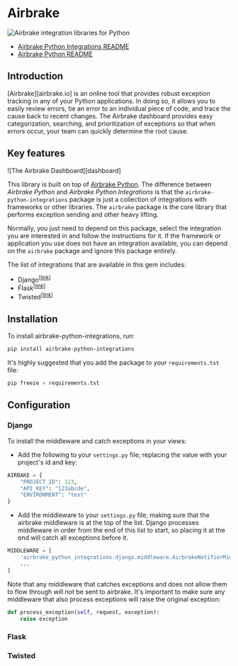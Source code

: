 Airbrake
========

![Airbrake integration libraries for Python][arthur-python]

* [Airbrake Python Integrations README](https://github.com/airbrake/airbrake-python-integrations)
* [Airbrake Python README](https://github.com/airbrake/airbrake-python)

Introduction
------------

[Airbrake][airbrake.io] is an online tool that provides robust exception
tracking in any of your Python applications. In doing so, it allows you to easily
review errors, tie an error to an individual piece of code, and trace the cause
back to recent changes. The Airbrake dashboard provides easy categorization,
searching, and prioritization of exceptions so that when errors occur, your team
can quickly determine the root cause.

Key features
------------

![The Airbrake Dashboard][dashboard]

This library is built on top of [Airbrake Python][airbrake-python]. The difference
between _Airbrake Python_ and _Airbrake Python Integrations_ is that the
`airbrake-python-integrations` package is just a collection of integrations
with frameworks or other libraries. The `airbrake` package is the core library
that performs exception sending and other heavy lifting.

Normally, you just need to depend on this package, select the integration you are
interested in and follow the instructions for it. If the framework or
application you use does not have an integration available, you can depend on
the `airbrake` package and ignore this package entirely.

The list of integrations that are available in this gem includes:

* Django<sup>[[link](#django)]</sup>
* Flask<sup>[[link](#flask)]</sup>
* Twisted<sup>[[link](#twisted)]</sup>

Installation
------------

To install airbrake-python-integrations, run:
```bash
pip install airbrake-python-integrations
```

It's highly suggested that you add the package to your `requirements.txt` file:

```bash
pip freeze > requirements.txt
```

Configuration
-------------

### Django

To install the middleware and catch exceptions in your views:

- Add the following to your `settings.py` file; replacing the value with your
project's id and key:

```python
AIRBAKE = {
    "PROJECT_ID": 123,
    "API_KEY": "123abcde",
    "ENVIRONMENT": "test"
}
```

- Add the middleware to your `settings.py` file; making sure that the
airbrake middleware is at the top of the list. Django processes middleware
in order from the end of this list to start, so placing it at the end will
catch all exceptions before it.

```python
MIDDLEWARE = [
    'airbrake_python_integrations.django.middleware.AirbrakeNotifierMiddleware',
    ...
]
```

Note that any middleware that catches exceptions and does not allow them to
flow through will not be sent to airbrake. It's important to make sure any
middleware that also process exceptions will raise the original exception:

```python
def process_exception(self, request, exception):
    raise exception
```

### Flask

### Twisted

[airbrake-python]: https://github.com/airbrake/airbrake-python
[arthur-python]: http://f.cl.ly/items/3Z1A202C1U2j3E1O1N0n/python%2009.19.32.jpg
